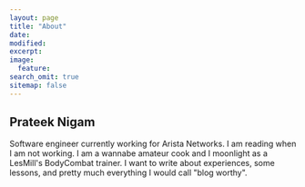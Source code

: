 ```yaml
---
layout: page
title: "About"
date: 
modified:
excerpt:
image:
  feature:
search_omit: true
sitemap: false
---
```


## Prateek Nigam
Software engineer currently working for Arista Networks. I am reading when I am not working. I am a wannabe amateur cook and I moonlight as a LesMill's BodyCombat trainer. I want to write about experiences, some lessons, and pretty much everything I would call "blog worthy".

